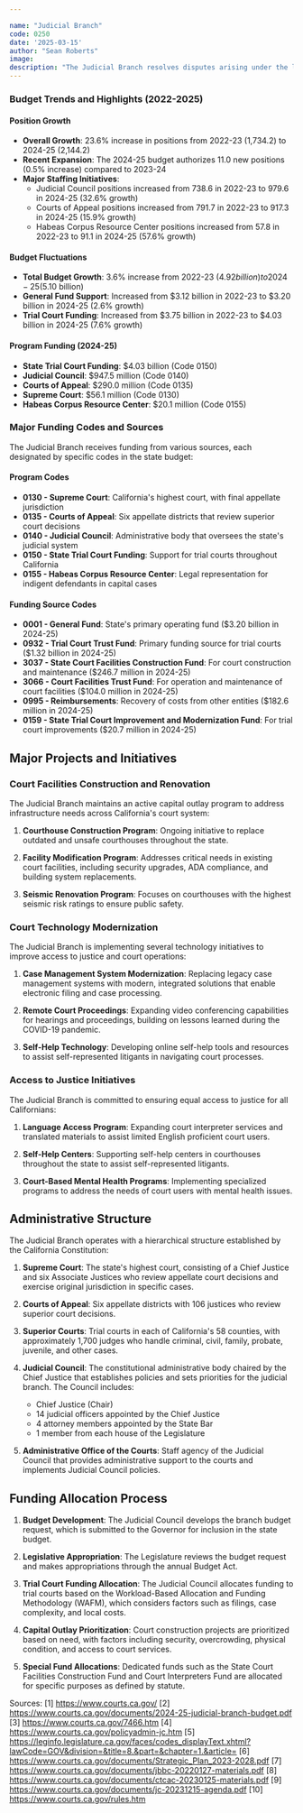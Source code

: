 ```yaml
---

name: "Judicial Branch"
code: 0250
date: '2025-03-15'
author: "Sean Roberts"
image: 
description: "The Judicial Branch resolves disputes arising under the law and interprets and applies the law consistently, impartially, and independently to protect constitutional rights and liberties."
---
```


### Budget Trends and Highlights (2022-2025)

#### Position Growth
- **Overall Growth**: 23.6% increase in positions from 2022-23 (1,734.2) to 2024-25 (2,144.2)
- **Recent Expansion**: The 2024-25 budget authorizes 11.0 new positions (0.5% increase) compared to 2023-24
- **Major Staffing Initiatives**: 
  - Judicial Council positions increased from 738.6 in 2022-23 to 979.6 in 2024-25 (32.6% growth)
  - Courts of Appeal positions increased from 791.7 in 2022-23 to 917.3 in 2024-25 (15.9% growth)
  - Habeas Corpus Resource Center positions increased from 57.8 in 2022-23 to 91.1 in 2024-25 (57.6% growth)

#### Budget Fluctuations
- **Total Budget Growth**: 3.6% increase from 2022-23 ($4.92 billion) to 2024-25 ($5.10 billion)
- **General Fund Support**: Increased from $3.12 billion in 2022-23 to $3.20 billion in 2024-25 (2.6% growth)
- **Trial Court Funding**: Increased from $3.75 billion in 2022-23 to $4.03 billion in 2024-25 (7.6% growth)

#### Program Funding (2024-25)
- **State Trial Court Funding**: $4.03 billion (Code 0150)
- **Judicial Council**: $947.5 million (Code 0140)
- **Courts of Appeal**: $290.0 million (Code 0135)
- **Supreme Court**: $56.1 million (Code 0130)
- **Habeas Corpus Resource Center**: $20.1 million (Code 0155)

### Major Funding Codes and Sources

The Judicial Branch receives funding from various sources, each designated by specific codes in the state budget:

#### Program Codes
- **0130 - Supreme Court**: California's highest court, with final appellate jurisdiction
- **0135 - Courts of Appeal**: Six appellate districts that review superior court decisions
- **0140 - Judicial Council**: Administrative body that oversees the state's judicial system
- **0150 - State Trial Court Funding**: Support for trial courts throughout California
- **0155 - Habeas Corpus Resource Center**: Legal representation for indigent defendants in capital cases

#### Funding Source Codes
- **0001 - General Fund**: State's primary operating fund ($3.20 billion in 2024-25)
- **0932 - Trial Court Trust Fund**: Primary funding source for trial courts ($1.32 billion in 2024-25)
- **3037 - State Court Facilities Construction Fund**: For court construction and maintenance ($246.7 million in 2024-25)
- **3066 - Court Facilities Trust Fund**: For operation and maintenance of court facilities ($104.0 million in 2024-25)
- **0995 - Reimbursements**: Recovery of costs from other entities ($182.6 million in 2024-25)
- **0159 - State Trial Court Improvement and Modernization Fund**: For trial court improvements ($20.7 million in 2024-25)

## Major Projects and Initiatives

### Court Facilities Construction and Renovation

The Judicial Branch maintains an active capital outlay program to address infrastructure needs across California's court system:

1. **Courthouse Construction Program**: Ongoing initiative to replace outdated and unsafe courthouses throughout the state.

2. **Facility Modification Program**: Addresses critical needs in existing court facilities, including security upgrades, ADA compliance, and building system replacements.

3. **Seismic Renovation Program**: Focuses on courthouses with the highest seismic risk ratings to ensure public safety.

### Court Technology Modernization

The Judicial Branch is implementing several technology initiatives to improve access to justice and court operations:

1. **Case Management System Modernization**: Replacing legacy case management systems with modern, integrated solutions that enable electronic filing and case processing.

2. **Remote Court Proceedings**: Expanding video conferencing capabilities for hearings and proceedings, building on lessons learned during the COVID-19 pandemic.

3. **Self-Help Technology**: Developing online self-help tools and resources to assist self-represented litigants in navigating court processes.

### Access to Justice Initiatives

The Judicial Branch is committed to ensuring equal access to justice for all Californians:

1. **Language Access Program**: Expanding court interpreter services and translated materials to assist limited English proficient court users.

2. **Self-Help Centers**: Supporting self-help centers in courthouses throughout the state to assist self-represented litigants.

3. **Court-Based Mental Health Programs**: Implementing specialized programs to address the needs of court users with mental health issues.

## Administrative Structure

The Judicial Branch operates with a hierarchical structure established by the California Constitution:

1. **Supreme Court**: The state's highest court, consisting of a Chief Justice and six Associate Justices who review appellate court decisions and exercise original jurisdiction in specific cases.

2. **Courts of Appeal**: Six appellate districts with 106 justices who review superior court decisions.

3. **Superior Courts**: Trial courts in each of California's 58 counties, with approximately 1,700 judges who handle criminal, civil, family, probate, juvenile, and other cases.

4. **Judicial Council**: The constitutional administrative body chaired by the Chief Justice that establishes policies and sets priorities for the judicial branch. The Council includes:
   - Chief Justice (Chair)
   - 14 judicial officers appointed by the Chief Justice
   - 4 attorney members appointed by the State Bar
   - 1 member from each house of the Legislature

5. **Administrative Office of the Courts**: Staff agency of the Judicial Council that provides administrative support to the courts and implements Judicial Council policies.

## Funding Allocation Process

1. **Budget Development**: The Judicial Council develops the branch budget request, which is submitted to the Governor for inclusion in the state budget.

2. **Legislative Appropriation**: The Legislature reviews the budget request and makes appropriations through the annual Budget Act.

3. **Trial Court Funding Allocation**: The Judicial Council allocates funding to trial courts based on the Workload-Based Allocation and Funding Methodology (WAFM), which considers factors such as filings, case complexity, and local costs.

4. **Capital Outlay Prioritization**: Court construction projects are prioritized based on need, with factors including security, overcrowding, physical condition, and access to court services.

5. **Special Fund Allocations**: Dedicated funds such as the State Court Facilities Construction Fund and Court Interpreters Fund are allocated for specific purposes as defined by statute.

Sources:
[1] https://www.courts.ca.gov/
[2] https://www.courts.ca.gov/documents/2024-25-judicial-branch-budget.pdf
[3] https://www.courts.ca.gov/7466.htm
[4] https://www.courts.ca.gov/policyadmin-jc.htm
[5] https://leginfo.legislature.ca.gov/faces/codes_displayText.xhtml?lawCode=GOV&division=&title=8.&part=&chapter=1.&article=
[6] https://www.courts.ca.gov/documents/Strategic_Plan_2023-2028.pdf
[7] https://www.courts.ca.gov/documents/jbbc-20220127-materials.pdf
[8] https://www.courts.ca.gov/documents/ctcac-20230125-materials.pdf
[9] https://www.courts.ca.gov/documents/jc-20231215-agenda.pdf
[10] https://www.courts.ca.gov/rules.htm 